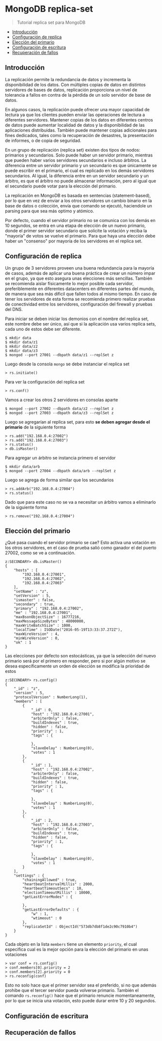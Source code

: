 # MongoDB replica-set
> Tutorial replica set para MongoDB

  - [Introducción](#introduccion)
  - [Configuración de replica](#configuracion-de-replica)
  - [Elección del primario](#eleccion-del-primario)
  - [Configuración de escritura](#configuracion-de-escritura)
  - [Recuperación de fallos](#recuperacion-de-fallos)

## Introducción

La replicación permite la redundancia de datos y incrementa la disponibilidad de los datos. Con múltiples copias de datos en distintos servidores de bases de datos, replicación proporciona un nivel de tolerancia a fallos en contra de la pérdida de un solo servidor de base de datos.

En algunos casos, la replicación puede ofrecer una mayor capacidad de lectura ya que los clientes pueden enviar las operaciones de lectura a diferentes servidores. Mantener copias de los datos en diferentes centros de datos puede aumentar localidad de datos y la disponibilidad de las aplicaciones distribuidas. También puede mantener copias adicionales para fines dedicados, tales como la recuperación de desastres, la presentación de informes, o de copia de seguridad.

En un grupo de replicación (replica set) existen dos tipos de nodos: primarios y secundarios. Solo puede haber un servidor primario, mientras que pueden haber varios servidores secundarios e incluso árbitros. La diferencia entre un servidor primario y un secundario es que únicamente se puede escribir en el primario, el cual es replicado en los demás servidores secundarios. Al igual, la diferencia entre en un servidor secundario y un árbitro, es que el árbitro no puede almacenar información, pero al igual que el secundario puede votar para la elección del primario.

La replicación en MongoDB es basada en sentencias (statement-based), por lo que en vez de enviar a los otros servidores un cambio binario en la base de datos o colección, envía que comando se ejecutó, haciendole un parsing para que sea más optimo y atómico.

Por defecto, cuando el servidor primario no se comunica con los demás en 10 segundos, se entra en una etapa de elección de un nuevo primario, donde el primer servidor secundario que solicite la votación y reciba la "mayoría" de votos se vuelve el primario. Para que haya una elección debe haber un "consenso" por mayoría de los servidores en el replica set.

## Configuración de replica

Un grupo de 3 servidores proveen una buena redundancia para la mayoría de casos, además de aplicar una buena práctica de crear un número impar en el grupo, ya que esto asegura unas elecciones más sencillas. También se recomienda aislar físicamente lo mejor posible cada servidor, preferiblemente en diferentes datacenters en diferentes partes del mundo, de manera que sea más dificil que fallen todos al mismo tiempo. En caso de tener los servidores de esta forma se recomienda primero realizar pruebas de conectividad entre los servidores, configuración del firewall y pruebas del DNS.

Para iniciar se deben iniciar los demonios con el nombre del replica set, este nombre debe ser único, así que si la aplicación usa varios replica sets, cada uno de estos debe ser diferente.

```
$ mkdir data
$ mkdir data/z1
$ mkdir data/z2
$ mkdir data/z3
$ mongod --port 27001 --dbpath data/z1 --replSet z
```

Luego desde la consola `mongo` se debe instanciar el replica set

```
> rs.initiate()
```

Para ver la configuración del replica set

```
> rs.conf()
```

Vamos a crear los otros 2 servidores en consolas aparte

```
$ mongod --port 27002 --dbpath data/z2 --replSet z
$ mongod --port 27003 --dbpath data/z3 --replSet z
```

Luego se agregarían al replica set, para esto __se deben agregar desde el primario__ de la siguiente forma

```
> rs.add("192.168.0.4:27002")
> rs.add("192.168.0.4:27003")
> rs.status()
> db.isMaster()
```

Para agregar un árbitro se instancia primero el servidor

```
$ mkdir data/arb
$ mongod --port 27004 --dbpath data/arb --replSet z
```

Luego se agrega de forma similar que los secundarios

```
> rs.addArb("192.168.0.4:27004")
> rs.status()
```

Dado que para este caso no se va a necesitar un árbitro vamos a eliminarlo de la siguiente forma

```
> rs.remove("192.168.0.4:27004")
```

## Elección del primario

¿Qué pasa cuando el servidor primario se cae? Esto activa una votación en los otros servidores, en el caso de prueba salió como ganador el del puerto 27002, como se ve a continuación.

```
z:SECONDARY> db.isMaster()
{
	"hosts" : [
		"192.168.0.4:27001",
		"192.168.0.4:27002",
		"192.168.0.4:27003"
	],
	"setName" : "z",
	"setVersion" : 5,
	"ismaster" : false,
	"secondary" : true,
	"primary" : "192.168.0.4:27002",
	"me" : "192.168.0.4:27001",
	"maxBsonObjectSize" : 16777216,
	"maxMessageSizeBytes" : 48000000,
	"maxWriteBatchSize" : 1000,
	"localTime" : ISODate("2016-05-19T13:33:37.272Z"),
	"maxWireVersion" : 4,
	"minWireVersion" : 0,
	"ok" : 1
}
```

Las elecciones por defecto son estocásticas, ya que la selección del nuevo primario será por el primero en responder, pero si por algún motivo se desea específicamente un orden de elección se modifica la prioridad de estos

```
z:SECONDARY> rs.config()
{
	"_id" : "z",
	"version" : 5,
	"protocolVersion" : NumberLong(1),
	"members" : [
		{
			"_id" : 0,
			"host" : "192.168.0.4:27001",
			"arbiterOnly" : false,
			"buildIndexes" : true,
			"hidden" : false,
			"priority" : 1,
			"tags" : {

			},
			"slaveDelay" : NumberLong(0),
			"votes" : 1
		},
		{
			"_id" : 1,
			"host" : "192.168.0.4:27002",
			"arbiterOnly" : false,
			"buildIndexes" : true,
			"hidden" : false,
			"priority" : 1,
			"tags" : {

			},
			"slaveDelay" : NumberLong(0),
			"votes" : 1
		},
		{
			"_id" : 2,
			"host" : "192.168.0.4:27003",
			"arbiterOnly" : false,
			"buildIndexes" : true,
			"hidden" : false,
			"priority" : 1,
			"tags" : {

			},
			"slaveDelay" : NumberLong(0),
			"votes" : 1
		}
	],
	"settings" : {
		"chainingAllowed" : true,
		"heartbeatIntervalMillis" : 2000,
		"heartbeatTimeoutSecs" : 10,
		"electionTimeoutMillis" : 10000,
		"getLastErrorModes" : {

		},
		"getLastErrorDefaults" : {
			"w" : 1,
			"wtimeout" : 0
		},
		"replicaSetId" : ObjectId("573db7db8f1de2c90c7910b4")
	}
}
```

Cada objeto en la lista `members` tiene un elemento `priority`, el cual especifica cual es la mejor opción para la elección del primario en unas votaciones

```
> var conf = rs.config()
> conf.members[0].priority = 2
> conf.members[2].priority = 0
> rs.reconfig(conf)
```

Esto no solo hace que el primer servidor sea el preferido, si no que además prohibe que el tercer servidor pueda volverse primario. También el comando `rs.reconfig()` hace que el primario renuncie momentaneamente, por lo que se inicia una votación, esto puede durar entre 10 y 20 segundos.

## Configuración de escritura

## Recuperación de fallos

